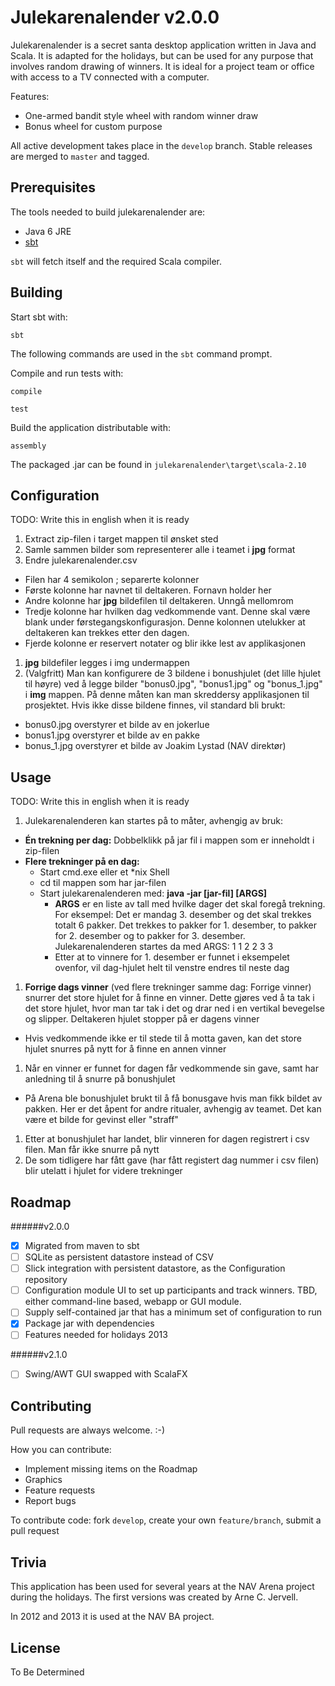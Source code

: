 Julekarenalender v2.0.0
=======================

Julekarenalender is a secret santa desktop application written in Java and Scala. It is adapted for the holidays, but can be used for any purpose that involves random drawing of winners. It is ideal for a project team or office with access to a TV connected with a computer.

Features:
* One-armed bandit style wheel with random winner draw
* Bonus wheel for custom purpose

All active development takes place in the `develop` branch. Stable releases are merged to `master` and tagged.

Prerequisites
-------------

The tools needed to build julekarenalender are:

* Java 6 JRE
* [sbt](http://www.scala-sbt.org/)

`sbt` will fetch itself and the required Scala compiler.

Building
--------

Start sbt with:

    sbt

The following commands are used in the `sbt` command prompt.

Compile and run tests with:

    compile

    test

Build the application distributable with:

    assembly

The packaged .jar can be found in `julekarenalender\target\scala-2.10`

Configuration
-------------

TODO: Write this in english when it is ready

1. Extract zip-filen i target mappen til ønsket sted
1. Samle sammen bilder som representerer alle i teamet i **jpg** format
1. Endre julekarenalender.csv
  * Filen har 4 semikolon ; separerte kolonner
  * Første kolonne har navnet til deltakeren. Fornavn holder her
  * Andre kolonne har **jpg** bildefilen til deltakeren. Unngå mellomrom
  * Tredje kolonne har hvilken dag vedkommende vant. Denne skal være blank under førstegangskonfigurasjon. Denne kolonnen utelukker at deltakeren kan trekkes etter den dagen.
  * Fjerde kolonne er reservert notater og blir ikke lest av applikasjonen
1. **jpg** bildefiler legges i img undermappen
1. (Valgfritt) Man kan konfigurere de 3 bildene i bonushjulet (det lille hjulet til høyre) ved å legge bilder "bonus0.jpg", "bonus1.jpg" og "bonus_1.jpg" i **img** mappen. På denne måten kan man skreddersy applikasjonen til prosjektet. Hvis ikke disse bildene finnes, vil standard bli brukt:
  * bonus0.jpg overstyrer et bilde av en jokerlue
  * bonus1.jpg overstyrer et bilde av en pakke
  * bonus_1.jpg overstyrer et bilde av Joakim Lystad (NAV direktør)

Usage
-----

TODO: Write this in english when it is ready

1. Julekarenalenderen kan startes på to måter, avhengig av bruk:
  * **Én trekning per dag:** Dobbelklikk på jar fil i mappen som er inneholdt i zip-filen
  * **Flere trekninger på en dag:**
      * Start cmd.exe eller et *nix Shell
      * cd til mappen som har jar-filen
      * Start julekarenalenderen med: **java -jar [jar-fil] [ARGS]**
          * **ARGS** er en liste av tall med hvilke dager det skal foregå trekning. For eksempel: Det er mandag 3. desember og det skal trekkes totalt 6 pakker. Det trekkes to pakker for 1. desember, to pakker for 2. desember og to pakker for 3. desember. Julekarenalenderen startes da med ARGS: 1 1 2 2 3 3
          * Etter at to vinnere for 1. desember er funnet i eksempelet ovenfor, vil dag-hjulet helt til venstre endres til neste dag
1. **Forrige dags vinner** (ved flere trekninger samme dag: Forrige vinner) snurrer det store hjulet for å finne en vinner. Dette gjøres ved å ta tak i det store hjulet, hvor man tar tak i det og drar ned i en vertikal bevegelse og slipper. Deltakeren hjulet stopper på er dagens vinner
  * Hvis vedkommende ikke er til stede til å motta gaven, kan det store hjulet snurres på nytt for å finne en annen vinner
1. Når en vinner er funnet for dagen får vedkommende sin gave, samt har anledning til å snurre på bonushjulet
  * På Arena ble bonushjulet brukt til å få bonusgave hvis man fikk bildet av pakken. Her er det åpent for andre ritualer, avhengig av teamet. Det kan være et bilde for gevinst eller "straff"
1. Etter at bonushjulet har landet, blir vinneren for dagen registrert i csv filen. Man får ikke snurre på nytt
1. De som tidligere har fått gave (har fått registert dag nummer i csv filen) blir utelatt i hjulet for videre trekninger

Roadmap
-------

######v2.0.0

- [x] Migrated from maven to sbt
- [ ] SQLite as persistent datastore instead of CSV
- [ ] Slick integration with persistent datastore, as the Configuration repository
- [ ] Configuration module UI to set up participants and track winners. TBD, either command-line based, webapp or GUI module.
- [ ] Supply self-contained jar that has a minimum set of configuration to run
- [x] Package jar with dependencies
- [ ] Features needed for holidays 2013

######v2.1.0

- [ ] Swing/AWT GUI swapped with ScalaFX

Contributing
------------

Pull requests are always welcome. :-)

How you can contribute:

* Implement missing items on the Roadmap
* Graphics
* Feature requests
* Report bugs

To contribute code: fork `develop`, create your own `feature/branch`, submit a pull request

Trivia
------

This application has been used for several years at the NAV Arena project during the holidays. The first versions was created by Arne C. Jervell.

In 2012 and 2013 it is used at the NAV BA project.


License
-------

To Be Determined
